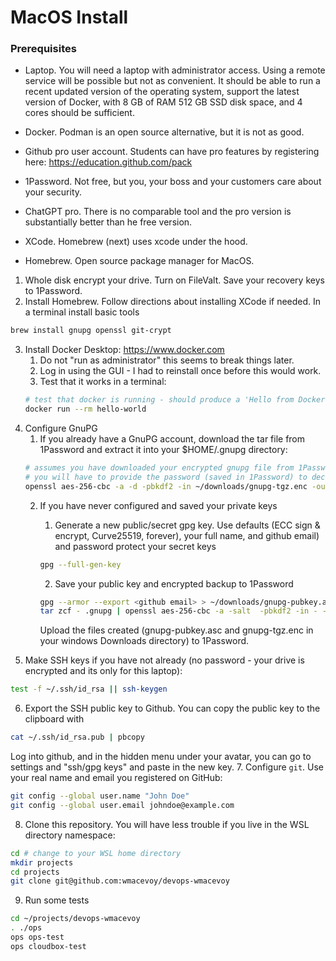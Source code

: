 # MacOS Install

### Prerequisites

* Laptop. You will need a laptop with administrator access. Using a remote service will be possible but not as
convenient.  It should be able to run a recent updated version of the operating system, support the latest
version of Docker, with 8 GB of RAM 512 GB SSD disk space, and 4 cores should be sufficient.
* Docker.  Podman is an open source alternative, but it is not as good.
* Github pro user account.  Students can have pro features by registering here: https://education.github.com/pack
* 1Password.  Not free, but you, your boss and your customers care about your security.

* ChatGPT pro.  There is no comparable tool and the pro version is substantially better than he free version.
* XCode.  Homebrew (next) uses xcode under the hood.
* Homebrew. Open source package manager for MacOS.

1. Whole disk encrypt your drive.  Turn on FileValt.  Save your recovery keys to 1Password.
2. Install Homebrew.  Follow directions about installing XCode if needed.  In a terminal install basic tools
```bash
brew install gnupg openssl git-crypt
```
3. Install Docker Desktop: https://www.docker.com
    1. Do not "run as administrator" this seems to break things later.
    2. Log in using the GUI - I had to reinstall once before this would work.
    3. Test that it works in a terminal:
    ```bash
    # test that docker is running - should produce a 'Hello from Docker!' kind of output
    docker run --rm hello-world
    ```
4. Configure GnuPG
    1. If you already have a GnuPG account, download the tar file from 1Password and extract it into your $HOME/.gnupg directory:
    ```bash
    # assumes you have downloaded your encrypted gnupg file from 1Password to dot-gnupg-tar.enc
    # you will have to provide the password (saved in 1Password) to decrypt this
    openssl aes-256-cbc -a -d -pbkdf2 -in ~/downloads/gnupg-tgz.enc -out - | tar -C ~ zxvf -
    ```
    2. If you have never configured and saved your private keys
        1. Generate a new public/secret gpg key.  Use defaults (ECC sign & encrypt, Curve25519, forever), your full name, and github email) and password protect your secret keys
        ```bash
        gpg --full-gen-key
        ```
	
        2. Save your public key and encrypted backup to 1Password 
        ```bash
        gpg --armor --export <github email> > ~/downloads/gnupg-pubkey.asc
        tar zcf - .gnupg | openssl aes-256-cbc -a -salt  -pbkdf2 -in - -out ~/downloads/gnupg-tgz.enc
        ```
        Upload the files created (gnupg-pubkey.asc and gnupg-tgz.enc in your windows Downloads directory) to 1Password.
5. Make SSH keys if you have not already (no password - your drive is encrypted and its only for this laptop):
```bash
test -f ~/.ssh/id_rsa || ssh-keygen
```

6. Export the SSH public key to Github.  You can copy the public key to the clipboard with
```bash
cat ~/.ssh/id_rsa.pub | pbcopy
```
Log into github, and in the hidden menu under your avatar, you can go to settings and "ssh/gpg keys" and paste in the new key.
7. Configure `git`.  Use your real name and email you registered on GitHub:
```bash
git config --global user.name "John Doe"
git config --global user.email johndoe@example.com
```
8. Clone this repository.  You will have less trouble if you live in the WSL directory namespace:
```bash
cd # change to your WSL home directory
mkdir projects
cd projects
git clone git@github.com:wmacevoy/devops-wmacevoy
```
9. Run some tests
```bash
cd ~/projects/devops-wmacevoy
. ./ops
ops ops-test
ops cloudbox-test
```
